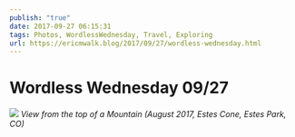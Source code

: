 ```yaml
---
publish: "true"
date: 2017-09-27 06:15:31
tags: Photos, WordlessWednesday, Travel, Exploring
url: https://ericmwalk.blog/2017/09/27/wordless-wednesday.html
---
```


# Wordless Wednesday 09/27

![](https://ericmwalk.blog/uploads/2022/1b17a14f48.jpg)
*View from the top of a Mountain (August 2017, Estes Cone, Estes Park, CO)*
